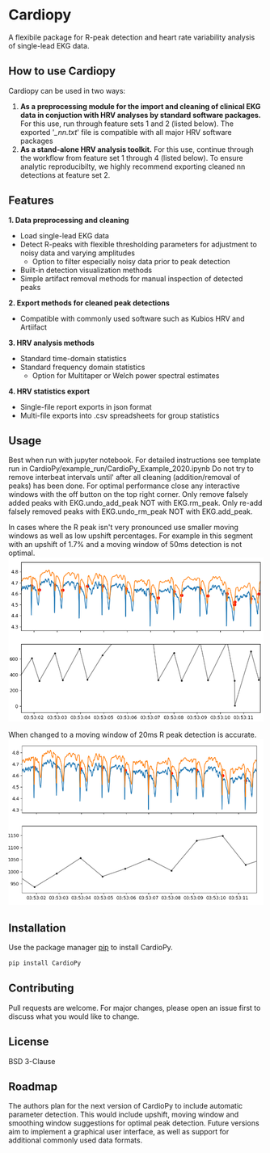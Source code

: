 # Cardiopy

A flexibile package for R-peak detection and heart rate variability analysis of single-lead EKG data. <br>

## How to use Cardiopy
Cardiopy can be used in two ways:<br>
   1. __As a preprocessing module for the import and cleaning of clinical EKG data in conjuction
		with HRV analyses by standard software packages.__ For this use, run through feature sets 1 and 2 (listed below). The exported '*_nn.txt*' file is compatible with all major HRV software packages <br>
   2. __As a stand-alone HRV analysis toolkit.__ For this use, continue through the workflow from feature set 1 through 4 (listed below). To ensure analytic reproducibilty, we highly recommend exporting cleaned nn detections at feature set 2.

## Features
__1. Data preprocessing and cleaning__<br>
   * Load single-lead EKG data<br>
   * Detect R-peaks with flexible thresholding parameters for adjustment to noisy data and varying amplitudes<br>
		- Option to filter especially noisy data prior to peak detection<br>
   * Built-in detection visualization methods<br>
   * Simple artifact removal methods for manual inspection of detected peaks<br>
  
__2. Export methods for cleaned peak detections__<br>
   * Compatible with commonly used software such as Kubios HRV and Artiifact<br>
   
__3. HRV analysis methods__<br>
   * Standard time-domain statistics<br>
   * Standard frequency domain statistics<br>
		- Option for Multitaper or Welch power spectral estimates<br>
    
__4. HRV statistics export__<br>
   * Single-file report exports in json format<br>
   * Multi-file exports into .csv spreadsheets for group statistics<br>

## Usage
Best when run with jupyter notebook. For detailed instructions see template run in CardioPy/example_run/CardioPy_Example_2020.ipynb Do not try to remove interbeat intervals until' after all cleaning (addition/removal of peaks) has been done. For optimal performance close any interactive windows with the off button on the top right corner. Only remove falsely added peaks with EKG.undo_add_peak NOT with EKG.rm_peak. Only re-add falsely removed peaks with EKG.undo_rm_peak NOT with EKG.add_peak.

In cases where the R peak isn't very pronounced use smaller moving windows as well as low upshift percentages.
For example in this segment with an upshift of 1.7% and a moving window of 50ms detection is not optimal.
![bad_example](https://github.com/CardioPy/CardioPy/blob/master/example_run/advice_images/example_bad_mw.PNG)

When changed to a moving window of 20ms R peak detection is accurate.
![good_example](https://github.com/CardioPy/CardioPy/blob/master/example_run/advice_images/example_good_mw.PNG)

## Installation
Use the package manager [pip](https://pip.pypa.io/en/stable/) to install CardioPy.

```bash
pip install CardioPy
```

## Contributing
Pull requests are welcome. For major changes, please open an issue first to discuss what you would like to change.

## License
BSD 3-Clause

## Roadmap
The authors plan for the next version of CardioPy to include automatic parameter detection. This would include upshift, moving window and smoothing window suggestions for optimal peak detection. Future versions aim to implement a graphical user interface, as well as support for additional commonly used data formats.